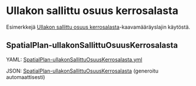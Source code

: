 # Ullakon sallittu osuus kerrosalasta

Esimerkkejä [Ullakon sallittu osuus kerrosalasta](http://uri.suomi.fi/codelist/rytj/RY_Kaavamaarayslaji/code/ullakonSallittuOsuusKerrosalasta)-kaavamääräyslajin käytöstä.

## SpatialPlan-ullakonSallittuOsuusKerrosalasta

YAML: [SpatialPlan-ullakonSallittuOsuusKerrosalasta.yml](./SpatialPlan-ullakonSallittuOsuusKerrosalasta.yml)

JSON: [SpatialPlan-ullakonSallittuOsuusKerrosalasta](./SpatialPlan-ullakonSallittuOsuusKerrosalasta.md) (generoitu automaattisesti)